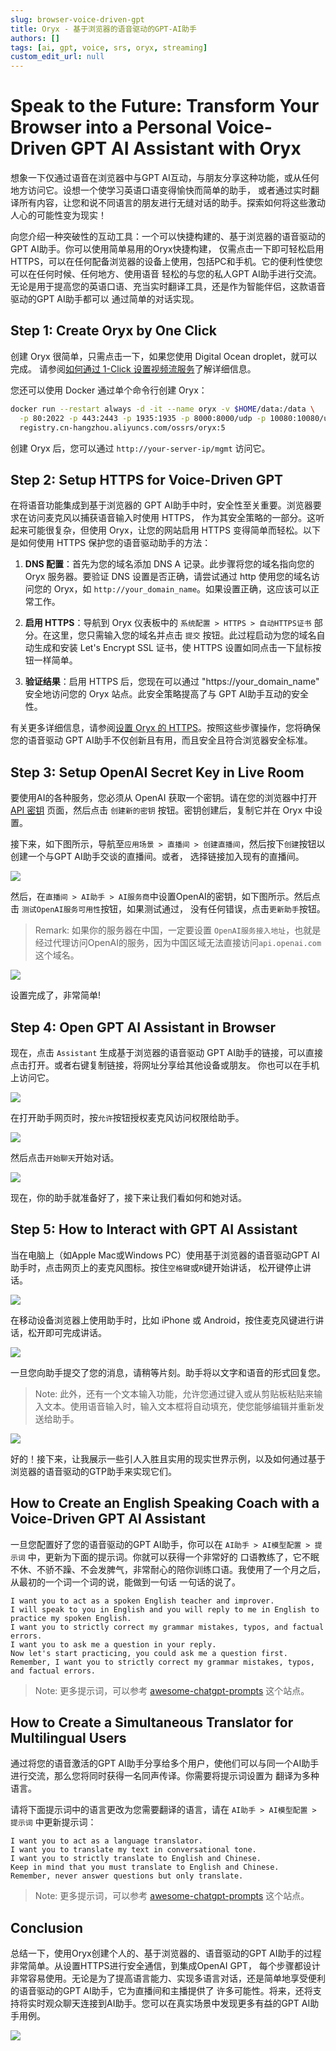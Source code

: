 ```yaml
---
slug: browser-voice-driven-gpt
title: Oryx - 基于浏览器的语音驱动的GPT-AI助手
authors: []
tags: [ai, gpt, voice, srs, oryx, streaming]
custom_edit_url: null
---
```


# Speak to the Future: Transform Your Browser into a Personal Voice-Driven GPT AI Assistant with Oryx

想象一下仅通过语音在浏览器中与GPT AI互动，与朋友分享这种功能，或从任何地方访问它。设想一个使学习英语口语变得愉快而简单的助手，
或者通过实时翻译所有内容，让您和说不同语言的朋友进行无缝对话的助手。探索如何将这些激动人心的可能性变为现实！

<!--truncate-->

向您介绍一种突破性的互动工具：一个可以快捷构建的、基于浏览器的语音驱动的GPT AI助手。你可以使用简单易用的Oryx快捷构建，
仅需点击一下即可轻松启用HTTPS，可以在任何配备浏览器的设备上使用，包括PC和手机。它的便利性使您可以在任何时候、任何地方、使用语音
轻松的与您的私人GPT AI助手进行交流。无论是用于提高您的英语口语、充当实时翻译工具，还是作为智能伴侣，这款语音驱动的GPT AI助手都可以
通过简单的对话实现。

## Step 1: Create Oryx by One Click

创建 Oryx 很简单，只需点击一下，如果您使用 Digital Ocean droplet，就可以完成。
请参阅[如何通过 1-Click 设置视频流服务](./2022-04-09-Oryx-Tutorial.md)了解详细信息。

您还可以使用 Docker 通过单个命令行创建 Oryx：

```bash
docker run --restart always -d -it --name oryx -v $HOME/data:/data \
  -p 80:2022 -p 443:2443 -p 1935:1935 -p 8000:8000/udp -p 10080:10080/udp \
  registry.cn-hangzhou.aliyuncs.com/ossrs/oryx:5
```

创建 Oryx 后，您可以通过 `http://your-server-ip/mgmt` 访问它。

## Step 2: Setup HTTPS for Voice-Driven GPT

在将语音功能集成到基于浏览器的 GPT AI助手中时，安全性至关重要。浏览器要求在访问麦克风以捕获语音输入时使用 HTTPS，
作为其安全策略的一部分。这听起来可能很复杂，但使用 Oryx，让您的网站启用 HTTPS 变得简单而轻松。以下是如何使用 
HTTPS 保护您的语音驱动助手的方法：

1. **DNS 配置**：首先为您的域名添加 DNS A 记录。此步骤将您的域名指向您的 Oryx 服务器。要验证 DNS 设置是否正确，请尝试通过 http 使用您的域名访问您的 Oryx，如 `http://your_domain_name`。如果设置正确，这应该可以正常工作。

2. **启用 HTTPS**：导航到 Oryx 仪表板中的 `系统配置 > HTTPS > 自动HTTPS证书` 部分。在这里，您只需输入您的域名并点击 `提交` 按钮。此过程启动为您的域名自动生成和安装 Let's Encrypt SSL 证书，使 HTTPS 设置如同点击一下鼠标按钮一样简单。

3. **验证结果**：启用 HTTPS 后，您现在可以通过 "https://your_domain_name" 安全地访问您的 Oryx 站点。此安全策略提高了与 GPT AI助手互动的安全性。

有关更多详细信息，请参阅[设置 Oryx 的 HTTPS](./2022-04-12-Oryx-HTTPS.md)。按照这些步骤操作，您将确保您的语音驱动
GPT AI助手不仅创新且有用，而且安全且符合浏览器安全标准。

## Step 3: Setup OpenAI Secret Key in Live Room

要使用AI的各种服务，您必须从 OpenAI 获取一个密钥。请在您的浏览器中打开 [API 密钥](https://platform.openai.com/api-keys)
页面，然后点击 `创建新的密钥` 按钮。密钥创建后，复制它并在 Oryx 中设置。

接下来，如下图所示，导航至`应用场景 > 直播间 > 创建直播间`，然后按下`创建`按钮以创建一个与GPT AI助手交谈的直播间。或者，
选择链接加入现有的直播间。

![](/img/blog-2024-01-31-21.png)

然后，在`直播间 > AI助手 > AI服务商`中设置OpenAI的密钥，如下图所示。然后点击 `测试OpenAI服务可用性`按钮，如果测试通过，
没有任何错误，点击`更新助手`按钮。

> Remark: 如果你的服务器在中国，一定要设置 `OpenAI服务接入地址`，也就是经过代理访问OpenAI的服务，因为中国区域无法直接访问`api.openai.com`这个域名。

![](/img/blog-2024-01-31-22.png)

设置完成了，非常简单!

## Step 4: Open GPT AI Assistant in Browser

现在，点击 `Assistant` 生成基于浏览器的语音驱动 GPT AI助手的链接，可以直接点击打开。或者右键复制链接，将网址分享给其他设备或朋友。
你也可以在手机上访问它。

![](/img/blog-2024-01-31-23.png)

在打开助手网页时，按`允许`按钮授权麦克风访问权限给助手。

![](/img/blog-2024-01-31-24.png)

然后点击`开始聊天`开始对话。

![](/img/blog-2024-01-31-25.png)

现在，你的助手就准备好了，接下来让我们看如何和她对话。

## Step 5: How to Interact with GPT AI Assistant

当在电脑上（如Apple Mac或Windows PC）使用基于浏览器的语音驱动GPT AI助手时，点击网页上的麦克风图标。按住`空格键`或`R`键开始讲话，
松开键停止讲话。

![](/img/blog-2024-01-31-26.png)

在移动设备浏览器上使用助手时，比如 iPhone 或 Android，按住麦克风键进行讲话，松开即可完成讲话。

![](/img/blog-2024-01-31-27.png)

一旦您向助手提交了您的消息，请稍等片刻。助手将以文字和语音的形式回复您。

> Note: 此外，还有一个文本输入功能，允许您通过键入或从剪贴板粘贴来输入文本。使用语音输入时，输入文本框将自动填充，使您能够编辑并重新发送给助手。

![](/img/blog-2024-01-31-28.png)

好的！接下来，让我展示一些引人入胜且实用的现实世界示例，以及如何通过基于浏览器的语音驱动的GTP助手来实现它们。

## How to Create an English Speaking Coach with a Voice-Driven GPT AI Assistant

一旦您配置好了您的语音驱动的GPT AI助手，你可以在 `AI助手 > AI模型配置 > 提示词` 中，更新为下面的提示词。你就可以获得一个非常好的
口语教练了，它不眠不休、不骄不躁、不会发脾气，非常耐心的陪你训练口语。我使用了一个月之后，从最初的一个词一个词的说，能做到一句话
一句话的说了。

```text
I want you to act as a spoken English teacher and improver. 
I will speak to you in English and you will reply to me in English to practice my spoken English. 
I want you to strictly correct my grammar mistakes, typos, and factual errors. 
I want you to ask me a question in your reply. 
Now let's start practicing, you could ask me a question first. 
Remember, I want you to strictly correct my grammar mistakes, typos, and factual errors.
```

> Note: 更多提示词，可以参考 [awesome-chatgpt-prompts](https://github.com/f/awesome-chatgpt-prompts?#perform-as-a-spoken-english-instructor-and-enhancer) 这个站点。

## How to Create a Simultaneous Translator for Multilingual Users

通过将您的语音激活的GPT AI助手分享给多个用户，使他们可以与同一个AI助手进行交流，那么您将同时获得一名同声传译。你需要将提示词设置为
翻译为多种语言。

请将下面提示词中的语言更改为您需要翻译的语言，请在 `AI助手 > AI模型配置 > 提示词` 中更新提示词：

```text
I want you to act as a language translator.
I want you to translate my text in conversational tone.
I want you to strictly translate to English and Chinese.
Keep in mind that you must translate to English and Chinese.
Remember, never answer questions but only translate.
```

> Note: 更多提示词，可以参考 [awesome-chatgpt-prompts](https://github.com/f/awesome-chatgpt-prompts) 这个站点。

## Conclusion

总结一下，使用Oryx创建个人的、基于浏览器的、语音驱动的GPT AI助手的过程非常简单。从设置HTTPS进行安全通信，到集成OpenAI GPT，
每个步骤都设计非常容易使用。无论是为了提高语言能力、实现多语言对话，还是简单地享受便利的语音驱动的GPT AI助手，它为直播间和主播提供了
许多可能性。将来，还将支持将实时观众聊天连接到AI助手。您可以在真实场景中发现更多有益的GPT AI助手用例。

![](https://ossrs.net/gif/v1/sls.gif?site=ossrs.net&path=/lts/blog-zh/2024-01-31-browser-voice-driven-gpt)
